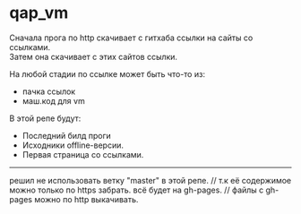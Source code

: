 # qap_vm
Сначала прога по http скачивает с гитхаба ссылки на сайты со ссылками.  
Затем она скачивает с этих сайтов ссылки.

На любой стадии по ссылке может быть что-то из:
 * пачка ссылок
 * маш.код для vm  

В этой репе будут:
 * Последний билд проги
 * Исходники offline-версии.
 * Первая страница со ссылками.

---
  решил не использовать ветку "master" в этой репе. // т.к её содержимое можно только по https забрать.
  всё будет на gh-pages. // файлы с gh-pages можно по http выкачивать.
